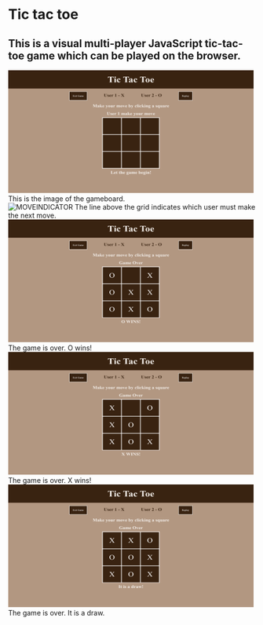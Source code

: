 # Tic tac toe
## This is a visual multi-player JavaScript tic-tac-toe game which can be played on the browser.
<img src="GAMEBOARD.png" alt="GAMEBOARD" width=500px height=250px>
This is the image of the gameboard.<br/>
<img src="MOVEINDICATOR.png" alt="MOVEINDICATOR" width=500px height=250px>
The line above the grid indicates which user must make the next move.<br/>
<img src="O-WINS.png" alt="O-WINS" width=500px height=250px>
The game is over. O wins!<br/>
<img src="X-WINS.png" alt="X-WINS" width=500px height=250px>
The game is over. X wins!<br/>
<img src="DRAW.png" alt="DRAW" width=500px height=250px>
The game is over. It is a draw.
